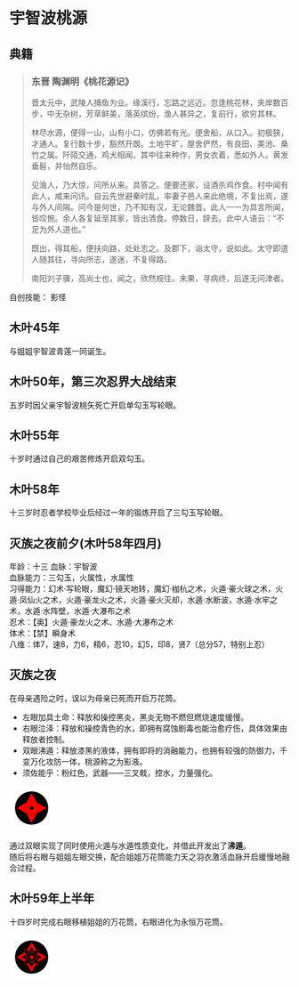 # 宇智波桃源

## 典籍
> ### 东晋 陶渊明《桃花源记》
> 晋太元中，武陵人捕鱼为业。缘溪行，忘路之远近。忽逢桃花林，夹岸数百步，中无杂树，芳草鲜美，落英缤纷，渔人甚异之，复前行，欲穷其林。
>
> 林尽水源，便得一山，山有小口，仿佛若有光。便舍船，从口入。初极狭，才通人。复行数十步，豁然开朗。土地平旷，屋舍俨然，有良田、美池、桑竹之属。阡陌交通，鸡犬相闻。其中往来种作，男女衣着，悉如外人。黄发垂髫，并怡然自乐。
>
> 见渔人，乃大惊，问所从来。具答之。便要还家，设酒杀鸡作食。村中闻有此人，咸来问讯。自云先世避秦时乱，率妻子邑人来此绝境，不复出焉，遂与外人间隔。问今是何世，乃不知有汉，无论魏晋。此人一一为具言所闻，皆叹惋。余人各复延至其家，皆出酒食。停数日，辞去。此中人语云：“不足为外人道也。”
>
> 既出，得其船，便扶向路，处处志之。及郡下，诣太守，说如此。太守即遣人随其往，寻向所志，遂迷，不复得路。
>
> 南阳刘子骥，高尚士也，闻之，欣然规往。未果，寻病终，后遂无问津者。

自创技能：
影怪

## 木叶45年
与姐姐宇智波青莲一同诞生。

## 木叶50年，第三次忍界大战结束
五岁时因父亲宇智波桃矢死亡开启单勾玉写轮眼。

## 木叶55年
十岁时通过自己的艰苦修炼开启双勾玉。

## 木叶58年
十三岁时忍者学校毕业后经过一年的锻炼开启了三勾玉写轮眼。

## 灭族之夜前夕(木叶58年四月)
年龄：十三
血脉：宇智波  
血脉能力：三勾玉，火属性，水属性  
习得能力：幻术·写轮眼，魔幻·镜天地转，魔幻·枷杭之术，火遁·豪火球之术，火遁·凤仙火之术，火遁·豪龙火之术，火遁·豪火灭却，水遁·水断波，水遁·水牢之术，水遁·水阵壁，水遁·大瀑布之术    
忍术：【奥】火遁·豪龙火之术、水遁·大瀑布之术   
体术：【禁】瞬身术  
八维：体7，速8，力6，精6，忍10，幻5，印8，贤7（总分57，特别上忍）

## 灭族之夜
在母亲遇险之时，误以为母亲已死而开启万花筒。
* 左眼加具土命：释放和操控黑炎，黑炎无物不燃但燃烧速度缓慢。
* 右眼泣泽：释放和操控青色的水，即拥有腐蚀剧毒也能治愈疗伤，具体效果由释放者控制。
* 双眼沸遁：释放漆黑的液体，拥有即将的消融能力，也拥有较强的防御力，千变万化攻防一体，桃源称之为影液。
* 须佐能乎：粉红色，武器——三叉戟，控水，力量强化。

<img src="../设定图/桃源万花筒写轮眼.png" width="80px">

通过双眼实现了同时使用火遁与水遁性质变化，并借此开发出了**沸遁**。  
随后将右眼与姐姐左眼交换，配合姐姐万花筒能力天之羽衣激活血脉开启缓慢地融合过程。

## 木叶59年上半年
十四岁时完成右眼移植姐姐的万花筒，右眼进化为永恒万花筒。  

<img src="../设定图/桃源永恒的万花筒写轮眼.png" width="80px">

